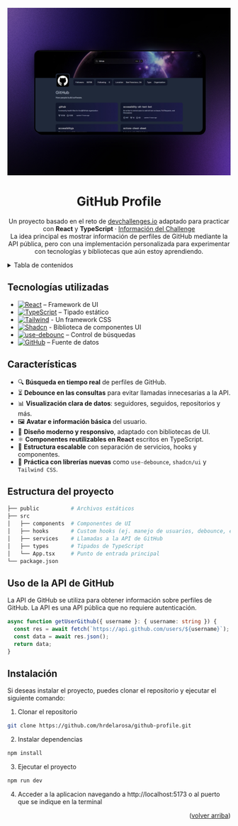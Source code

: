 <a name="readme-top"></a>

<div align="center">

<img src="https://raw.githubusercontent.com/hrdelarosa/github-profile/master/public/github-profile.jpeg" alt="Countries Board" width="550"/>

# GitHub Profile

Un proyecto basado en el reto de [devchallenges.io](https://devchallenges.io/) adaptado para practicar con **React** y **TypeScript** · [Información del Challenge](https://github.com/hrdelarosa/github-profile/tree/master/challenge)  
La idea principal es mostrar información de perfiles de GitHub mediante la API pública, pero con una implementación personalizada para experimentar con tecnologías y bibliotecas que aún estoy aprendiendo.

</div>

<details>
<summary>Tabla de contenidos</summary>

- [GitHub Profile](#github-profile)
- [Tecnologías utilizadas](#tecnologías-utilizadas)
- [Características](#características)
- [Estructura del proyecto](#estructura-del-proyecto)
- [Uso de la API de GitHub](#uso-de-la-api-de-github)
- [Instalación](#instalación)

</details>

## Tecnologías utilizadas

- [![React][react-badge]][react-url] – Framework de UI
- [![TypeScript][typeScript-badge]][typeScript-url] – Tipado estático
- [![Tailwind][tailwind-badge]][tailwind-url] - Un framework CSS
- [![Shadcn][shadcn-badge]][shadcn-url] - Biblioteca de componentes UI
- [![use-debounc][use-debounce-badge]][use-debounce-url] – Control de búsquedas
- [![GitHub][github-badge]][github-url] – Fuente de datos

## Características

- 🔍 **Búsqueda en tiempo real** de perfiles de GitHub.
- ⏳ **Debounce en las consultas** para evitar llamadas innecesarias a la API.
- 📊 **Visualización clara de datos**: seguidores, seguidos, repositorios y más.
- 🖼️ **Avatar e información básica** del usuario.
- 🎨 **Diseño moderno y responsivo**, adaptado con bibliotecas de UI.
- ⚛️ **Componentes reutilizables en React** escritos en TypeScript.
- 📂 **Estructura escalable** con separación de servicios, hooks y componentes.
- 🔧 **Práctica con librerías nuevas** como `use-debounce`, `shadcn/ui` y `Tailwind CSS`.

## Estructura del proyecto

```bash
├── public          # Archivos estáticos
├── src
│   ├── components  # Componentes de UI
│   ├── hooks       # Custom hooks (ej. manejo de usuarios, debounce, etc.)
│   ├── services    # Llamadas a la API de GitHub
│   ├── types       # Tipados de TypeScript
│   └── App.tsx     # Punto de entrada principal
└── package.json
```

## Uso de la API de GitHub

La API de GitHub se utiliza para obtener información sobre perfiles de GitHub. La API es una API pública que no requiere autenticación.

```typescript
async function getUserGithub({ username }: { username: string }) {
  const res = await fetch(`https://api.github.com/users/${username}`);
  const data = await res.json();
  return data;
}
```

## Instalación

Si deseas instalar el proyecto, puedes clonar el repositorio y ejecutar el siguiente comando:

1. Clonar el repositorio

```bash
git clone https://github.com/hrdelarosa/github-profile.git
```

2. Instalar dependencias

```bash
npm install
```

3. Ejecutar el proyecto

```bash
npm run dev
```

4. Acceder a la aplicacion navegando a http://localhost:5173 o al puerto que se indique en la terminal

<p align="right">(<a href="#readme-top">volver arriba</a>)</p>

[react-url]: https://es.react.dev/
[typescript-url]: https://www.typescriptlang.org/
[tailwind-url]: https://tailwindcss.com/
[shadcn-url]: https://ui.shadcn.com/
[use-debounce-url]: https://www.npmjs.com/package/use-debounce
[github-url]: https://api.github.com/
[react-badge]: https://img.shields.io/badge/React-%2320232a.svg?logo=react&logoColor=%2361DAFB
[typescript-badge]: https://img.shields.io/badge/TypeScript-3178C6?logo=typescript&logoColor=fff
[tailwind-badge]: https://img.shields.io/badge/Tailwind%20CSS-%2338B2AC.svg?logo=tailwind-css&logoColor=white
[shadcn-badge]: https://img.shields.io/badge/shadcn%2Fui-000?logo=shadcnui&logoColor=fff
[use-debounce-badge]: https://img.shields.io/badge/@xnimorz-USE%20DEBOUNCE-ff69b4?style=flat-for-the-badge&logo=npm&logoColor=white&labelColor=49516e&color=afb5cb
[github-badge]: https://img.shields.io/badge/GitHub-%23121011.svg?logo=github&logoColor=white
